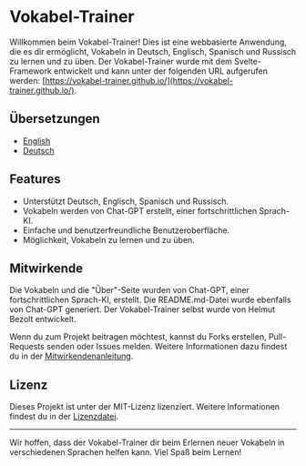 # Vokabel-Trainer

Willkommen beim Vokabel-Trainer! Dies ist eine webbasierte Anwendung, die es dir ermöglicht, Vokabeln in Deutsch, Englisch, Spanisch und Russisch zu lernen und zu üben. Der Vokabel-Trainer wurde mit dem Svelte-Framework entwickelt und kann unter der folgenden URL aufgerufen werden: [https://vokabel-trainer.github.io/](https://vokabel-trainer.github.io/).

## Übersetzungen

- [English](README.md)
- [Deutsch](docs/README_de.md)

## Features

- Unterstützt Deutsch, Englisch, Spanisch und Russisch.
- Vokabeln werden von Chat-GPT erstellt, einer fortschrittlichen Sprach-KI.
- Einfache und benutzerfreundliche Benutzeroberfläche.
- Möglichkeit, Vokabeln zu lernen und zu üben.

## Mitwirkende

Die Vokabeln und die "Über"-Seite wurden von Chat-GPT, einer fortschrittlichen Sprach-KI, erstellt. Die README.md-Datei wurde ebenfalls von Chat-GPT generiert. Der Vokabel-Trainer selbst wurde von Helmut Bezolt entwickelt.

Wenn du zum Projekt beitragen möchtest, kannst du Forks erstellen, Pull-Requests senden oder Issues melden. Weitere Informationen dazu findest du in der [Mitwirkendenanleitung](CONTRIBUTING.md).

## Lizenz

Dieses Projekt ist unter der MIT-Lizenz lizenziert. Weitere Informationen findest du in der [Lizenzdatei](LICENSE.md).

---

Wir hoffen, dass der Vokabel-Trainer dir beim Erlernen neuer Vokabeln in verschiedenen Sprachen helfen kann. Viel Spaß beim Lernen!
